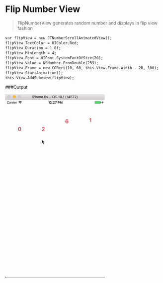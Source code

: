# Flip Number View

> FlipNumberView generates random number and displays in flip view fashion

```
var flipView = new JTNumberScrollAnimatedView();
flipView.TextColor = UIColor.Red;
flipView.Duration = 1.0f;
flipView.MinLength = 4;
flipView.Font = UIFont.SystemFontOfSize(20);
flipView.Value = NSNumber.FromDouble(259);
flipView.Frame = new CGRect(10, 60, this.View.Frame.Width - 20, 100);
flipView.StartAnimation();
this.View.AddSubview(flipView);
```


###Output

![](https://github.com/guntidheerajkumar/FlipNumberView/blob/master/FlipViewOutput.gif)
